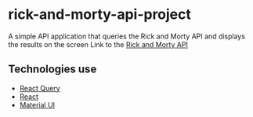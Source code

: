# rick-and-morty-api-project
A simple API application that queries the Rick and Morty API and displays the results on the screen
Link to the [Rick and Morty API](https://rickandmortyapi.com/)

## Technologies use
- [React Query](https://react-query-v3.tanstack.com/)
- [React](https://reactjs.org/)
- [Material UI](https://rickandmortyapi.com/)
